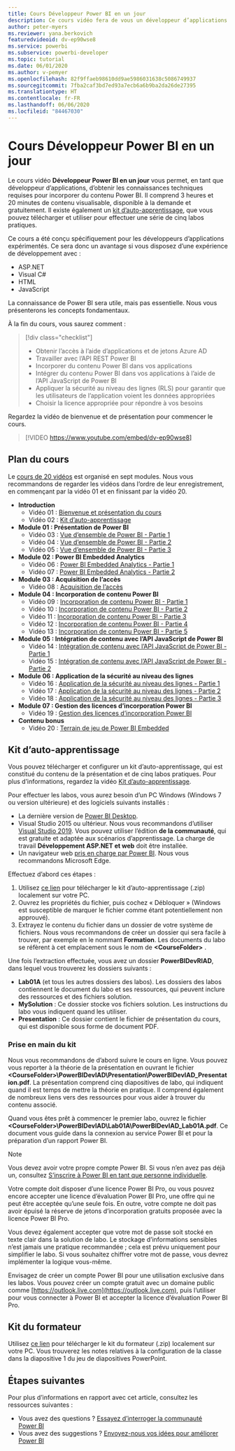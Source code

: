 ```yaml
---
title: Cours Développeur Power BI en un jour
description: Ce cours vidéo fera de vous un développeur d’applications avec les connaissances techniques requises pour incorporer du contenu Power BI.
author: peter-myers
ms.reviewer: yana.berkovich
featuredvideoid: dv-ep90wse8
ms.service: powerbi
ms.subservice: powerbi-developer
ms.topic: tutorial
ms.date: 06/01/2020
ms.author: v-pemyer
ms.openlocfilehash: 82f9ffaeb98610dd9ae5986031638c5086749937
ms.sourcegitcommit: 7fba2caf3bd7ed93a7ecb6a6b9ba2da26de27395
ms.translationtype: HT
ms.contentlocale: fr-FR
ms.lasthandoff: 06/06/2020
ms.locfileid: "84467030"
---
```

# <a name="power-bi-developer-in-a-day-course"></a>Cours Développeur Power BI en un jour

Le cours vidéo **Développeur Power BI en un jour** vous permet, en tant que développeur d’applications, d’obtenir les connaissances techniques requises pour incorporer du contenu Power BI. Il comprend 3 heures et 20 minutes de contenu visualisable, disponible à la demande et gratuitement. Il existe également un [kit d’auto-apprentissage](#self-study-kit), que vous pouvez télécharger et utiliser pour effectuer une série de cinq labos pratiques.

Ce cours a été conçu spécifiquement pour les développeurs d’applications expérimentés. Ce sera donc un avantage si vous disposez d’une expérience de développement avec :

- ASP.NET
- Visual C#
- HTML
- JavaScript

La connaissance de Power BI sera utile, mais pas essentielle. Nous vous présenterons les concepts fondamentaux.

À la fin du cours, vous saurez comment :

> [!div class="checklist"]
> - Obtenir l’accès à l’aide d’applications et de jetons Azure AD
> - Travailler avec l’API REST Power BI
> - Incorporer du contenu Power BI dans vos applications
> - Intégrer du contenu Power BI dans vos applications à l’aide de l’API JavaScript de Power BI
> - Appliquer la sécurité au niveau des lignes (RLS) pour garantir que les utilisateurs de l’application voient les données appropriées
> - Choisir la licence appropriée pour répondre à vos besoins

Regardez la vidéo de bienvenue et de présentation pour commencer le cours.

> [!VIDEO https://www.youtube.com/embed/dv-ep90wse8]

## <a name="course-outline"></a>Plan du cours

Le [cours de 20 vidéos](https://www.youtube.com/playlist?list=PL1N57mwBHtN1AGWHnJMhtvJCIG_IlC07D) est organisé en sept modules. Nous vous recommandons de regarder les vidéos dans l’ordre de leur enregistrement, en commençant par la vidéo 01 et en finissant par la vidéo 20.

- **Introduction**
  - Vidéo 01 : [Bienvenue et présentation du cours](https://www.youtube.com/watch?v=dv-ep90wse8&list=PL1N57mwBHtN1AGWHnJMhtvJCIG_IlC07D)
  - Vidéo 02 : [Kit d’auto-apprentissage](https://www.youtube.com/watch?v=X0P9Mdqx7sY&list=PL1N57mwBHtN1AGWHnJMhtvJCIG_IlC07D)
- **Module 01 : Présentation de Power BI**
  - Vidéo 03 : [Vue d’ensemble de Power BI - Partie 1](https://www.youtube.com/watch?v=LD3RlDdRi-0&list=PL1N57mwBHtN1AGWHnJMhtvJCIG_IlC07D)
  - Vidéo 04 : [Vue d’ensemble de Power BI - Partie 2](https://www.youtube.com/watch?v=jmHXlHI5hn0&list=PL1N57mwBHtN1AGWHnJMhtvJCIG_IlC07D)
  - Vidéo 05 : [Vue d’ensemble de Power BI - Partie 3](https://www.youtube.com/watch?v=uujSR_7cfL4&list=PL1N57mwBHtN1AGWHnJMhtvJCIG_IlC07D)
- **Module 02 : Power BI Embedded Analytics**
  - Vidéo 06 : [Power BI Embedded Analytics - Partie 1](https://www.youtube.com/watch?v=2QBnfUwnuMk&list=PL1N57mwBHtN1AGWHnJMhtvJCIG_IlC07D)
  - Vidéo 07 : [Power BI Embedded Analytics - Partie 2](https://www.youtube.com/watch?v=7Jda5x7Qe7Q&list=PL1N57mwBHtN1AGWHnJMhtvJCIG_IlC07D)
- **Module 03 : Acquisition de l’accès**
  - Vidéo 08 : [Acquisition de l’accès](https://www.youtube.com/watch?v=3dYCMTsDT3c&list=PL1N57mwBHtN1AGWHnJMhtvJCIG_IlC07D)
- **Module 04 : Incorporation de contenu Power BI**
  - Vidéo 09 : [Incorporation de contenu Power BI - Partie 1](https://www.youtube.com/watch?v=caKS8PQJnyo&list=PL1N57mwBHtN1AGWHnJMhtvJCIG_IlC07D)
  - Vidéo 10 : [Incorporation de contenu Power BI - Partie 2](https://www.youtube.com/watch?v=XbYt8ZX3q9k&list=PL1N57mwBHtN1AGWHnJMhtvJCIG_IlC07D)
  - Vidéo 11 : [Incorporation de contenu Power BI - Partie 3](https://www.youtube.com/watch?v=mXmFrHuYVh8&list=PL1N57mwBHtN1AGWHnJMhtvJCIG_IlC07D)
  - Vidéo 12 : [Incorporation de contenu Power BI - Partie 4](https://www.youtube.com/watch?v=9YNm90K8FhA&list=PL1N57mwBHtN1AGWHnJMhtvJCIG_IlC07D)
  - Vidéo 13 : [Incorporation de contenu Power BI - Partie 5](https://www.youtube.com/watch?v=hnZ7IWHrMFU&list=PL1N57mwBHtN1AGWHnJMhtvJCIG_IlC07D)
- **Module 05 : Intégration de contenu avec l’API JavaScript de Power BI**
  - Vidéo 14 : [Intégration de contenu avec l’API JavaScript de Power BI - Partie 1](https://www.youtube.com/watch?v=wmeEEHQmQqw&list=PL1N57mwBHtN1AGWHnJMhtvJCIG_IlC07D)
  - Vidéo 15 : [Intégration de contenu avec l’API JavaScript de Power BI - Partie 2](https://www.youtube.com/watch?v=TSEjZl0dGfM&list=PL1N57mwBHtN1AGWHnJMhtvJCIG_IlC07D)
- **Module 06 : Application de la sécurité au niveau des lignes**
  - Vidéo 16 : [Application de la sécurité au niveau des lignes - Partie 1](https://www.youtube.com/watch?v=8O4hzGI8FFg&list=PL1N57mwBHtN1AGWHnJMhtvJCIG_IlC07D)
  - Vidéo 17 : [Application de la sécurité au niveau des lignes - Partie 2](https://www.youtube.com/watch?v=8mxg8LtLx4I&list=PL1N57mwBHtN1AGWHnJMhtvJCIG_IlC07D)
  - Vidéo 18 : [Application de la sécurité au niveau des lignes - Partie 3](https://www.youtube.com/watch?v=OdgtbIIM9pk&list=PL1N57mwBHtN1AGWHnJMhtvJCIG_IlC07D)
- **Module 07 : Gestion des licences d’incorporation Power BI**
  - Vidéo 19 : [Gestion des licences d’incorporation Power BI](https://www.youtube.com/watch?v=ipmip6ARnks&list=PL1N57mwBHtN1AGWHnJMhtvJCIG_IlC07D)
- **Contenu bonus**
  - Vidéo 20 : [Terrain de jeu de Power BI Embedded](https://www.youtube.com/watch?v=U3qeQRwWhRc&list=PL1N57mwBHtN1AGWHnJMhtvJCIG_IlC07D)

## <a name="self-study-kit"></a>Kit d’auto-apprentissage

Vous pouvez télécharger et configurer un kit d’auto-apprentissage, qui est constitué du contenu de la présentation et de cinq labos pratiques. Pour plus d’informations, regardez la vidéo [Kit d’auto-apprentissage](https://www.youtube.com/watch?v=X0P9Mdqx7sY).

Pour effectuer les labos, vous aurez besoin d’un PC Windows (Windows 7 ou version ultérieure) et des logiciels suivants installés :

- La dernière version de [Power BI Desktop](../fundamentals/desktop-get-the-desktop.md).
- Visual Studio 2015 ou ultérieur. Nous vous recommandons d’utiliser [Visual Studio 2019](https://visualstudio.microsoft.com/downloads/). Vous pouvez utiliser l’édition **de la communauté**, qui est gratuite et adaptée aux scénarios d’apprentissage. La charge de travail **Développement ASP.NET et web** doit être installée.
- Un navigateur web [pris en charge par Power BI](../power-bi-browsers.md). Nous vous recommandons Microsoft Edge.

Effectuez d’abord ces étapes :

1. Utilisez [ce lien](https://aka.ms/deviad-student) pour télécharger le kit d’auto-apprentissage (.zip) localement sur votre PC.
1. Ouvrez les propriétés du fichier, puis cochez « Débloquer » (Windows est susceptible de marquer le fichier comme étant potentiellement non approuvé).
1. Extrayez le contenu du fichier dans un dossier de votre système de fichiers. Nous vous recommandons de créer un dossier qui sera facile à trouver, par exemple en le nommant **Formation**. Les documents du labo se réfèrent à cet emplacement sous le nom de **&lt;CourseFolder&gt;** .

Une fois l’extraction effectuée, vous avez un dossier **PowerBIDevRIAD**, dans lequel vous trouverez les dossiers suivants :

- **Lab01A** (et tous les autres dossiers des labos). Les dossiers des labos contiennent le document du labo et ses ressources, qui peuvent inclure des ressources et des fichiers solution.
- **MySolution** : Ce dossier stocke vos fichiers solution. Les instructions du labo vous indiquent quand les utiliser.
- **Presentation** : Ce dossier contient le fichier de présentation du cours, qui est disponible sous forme de document PDF.

### <a name="get-started-with-the-kit"></a>Prise en main du kit

Nous vous recommandons de d’abord suivre le cours en ligne. Vous pouvez vous reporter à la théorie de la présentation en ouvrant le fichier **&lt;CourseFolder&gt;\PowerBIDevIAD\Presentation\PowerBIDevIAD_Presentation.pdf**. La présentation comprend cinq diapositives de labo, qui indiquent quand il est temps de mettre la théorie en pratique. Il comprend également de nombreux liens vers des ressources pour vous aider à trouver du contenu associé.

Quand vous êtes prêt à commencer le premier labo, ouvrez le fichier **&lt;CourseFolder&gt;\PowerBIDevIAD\Lab01A\PowerBIDevIAD_Lab01A.pdf**. Ce document vous guide dans la connexion au service Power BI et pour la préparation d’un rapport Power BI.

> [!NOTE]
> Vous devez avoir votre propre compte Power BI. Si vous n’en avez pas déjà un, consultez [S’inscrire à Power BI en tant que personne individuelle](../service-self-service-signup-for-power-bi.md).
>
> Votre compte doit disposer d’une licence Power BI Pro, ou vous pouvez encore accepter une licence d’évaluation Power BI Pro, une offre qui ne peut être acceptée qu’une seule fois. En outre, votre compte ne doit pas avoir épuisé la réserve de jetons d’incorporation gratuits proposée avec la licence Power BI Pro.
>
> Vous devez également accepter que votre mot de passe soit stocké en texte clair dans la solution de labo. Le stockage d’informations sensibles n’est jamais une pratique recommandée ; cela est prévu uniquement pour simplifier le labo. Si vous souhaitez chiffrer votre mot de passe, vous devrez implémenter la logique vous-même.
>
> Envisagez de créer un compte Power BI pour une utilisation exclusive dans les labos. Vous pouvez créer un compte gratuit avec un domaine public comme [https://outlook.live.com](https://outlook.live.com), puis l’utiliser pour vous connecter à Power BI et accepter la licence d’évaluation Power BI Pro.

## <a name="instructor-kit"></a>Kit du formateur

Utilisez [ce lien](https://aka.ms/deviad-instructor) pour télécharger le kit du formateur (.zip) localement sur votre PC. Vous trouverez les notes relatives à la configuration de la classe dans la diapositive 1 du jeu de diapositives PowerPoint.

## <a name="next-steps"></a>Étapes suivantes

Pour plus d’informations en rapport avec cet article, consultez les ressources suivantes :

- Vous avez des questions ? [Essayez d’interroger la communauté Power BI](https://community.powerbi.com/)
- Vous avez des suggestions ? [Envoyez-nous vos idées pour améliorer Power BI](https://ideas.powerbi.com/)
